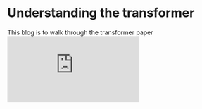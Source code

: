 # Understanding the transformer

This blog is to walk through the transformer paper ![**Attention is all you need**](https://arxiv.org/pdf/1706.03762.pdf)

